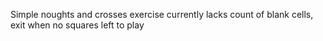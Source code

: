 Simple noughts and crosses exercise
currently lacks count of blank cells, exit when no squares left to play
